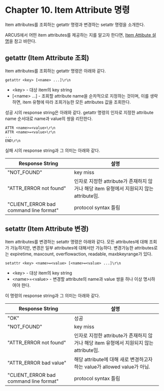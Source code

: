 # Chapter 10. Item Attribute 명령

Item attributes를 조회하는 getattr 명령과 변경하는 setattr 명령을 소개한다.

ARCUS에서 어떤 item attributes를 제공하는 지를 알고자 한다면,
[Item Attibute 설명](ch03-item-attributes.md)을 참고 바란다.


## getattr (Item Attribute 조회)

Item attributes를 조회하는 getattr 명령은 아래와 같다.

```
getattr <key> [<name> ...]\r\n
```

- \<key\> - 대상 item의 key string
- [\<name\> ...] - 조회할 attribute name을 순차적으로 지정하는 것이며,
  이를 생략하면, item 유형에 따라 조회가능한 모든 attributes 값을 조회한다.

성공 시의 response string은 아래와 같다.
getattr 명령의 인자로 지정한 attribute name 순서대로 name과 value의 쌍을 리턴한다.

```
ATTR <name>=<value>\r\n
ATTR <name>=<value>\r\n
...
END\r\n
```

실패 시의 response string과 그 의미는 아래와 같다.

| Response String                         | 설명                     |
|-----------------------------------------|------------------------ |
| "NOT_FOUND"                             | key miss
| "ATTR_ERROR not found"                  | 인자로 지정한 attribute가 존재하지 않거나 해당 item 유형에서 지원되지 않는 attribute임.
| "CLIENT_ERROR bad command line format"  | protocol syntax 틀림


## setattr (Item Attribute 변경)

Item attributes를 변경하는 setattr 명령은 아래와 같다.
모든 attributes에 대해 조회가 가능하지만, 변경은 일부 attributes에 대해서만 가능하다.
변경가능한 attributes로는 expiretime, maxcount, overflowaction, readable, maxbkeyrange가 있다.

```
setattr <key> <name>=<value> [<name>=<value> ...]\r\n
```

- \<key\> - 대상 item의 key string
- \<name\>=\<value\> - 변경할 attribute의 name과 value 쌍을 하나 이상 명시하여야 한다.

이 명령의 response string과 그 의미는 아래와 같다.

| Response String                         | 설명                     |
|-----------------------------------------|------------------------ |
| "OK"                                    | 성공
| "NOT_FOUND"                             | key miss
| "ATTR_ERROR not found"                  | 인자로 지정한 attribute가 존재하지 않거나 해당 item 유형에서 지원되지 않는 attribute임.
| "ATTR_ERROR bad value"                  | 해당 attribute에 대해 새로 변경하고자 하는 value가 allowed value가 아님.
| "CLIENT_ERROR bad command line format"  | protocol syntax 틀림


